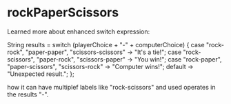 # rockPaperScissors

Learned more about enhanced switch expression:

String results = switch (playerChoice + "-" + computerChoice) {
        case "rock-rock", "paper-paper", "scissors-scissors" -> "It's a tie!";
        case "rock-scissors", "paper-rock", "scissors-paper" -> "You win!";
        case "rock-paper", "paper-scissors", "scissors-rock" -> "Computer wins!";
        default -> "Unexpected result.";
};

how it can have multiplef labels like "rock-scissors" and used operates in the results "-".
